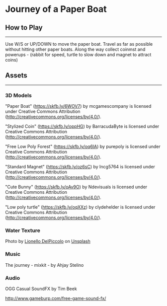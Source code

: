 # Journey of a Paper Boat

## How to Play
---
Use W/S or UP/DOWN to move the paper boat. Travel as far as possible without hitting other paper boats. Along the way collect coinmst and powerups - (rabbit for speed, turtle to slow down and magnet to attract coins)

## Assets
---

### 3D Models
"Paper Boat" (https://skfb.ly/6WOV7) by mcgamescompany is licensed under Creative Commons Attribution (http://creativecommons.org/licenses/by/4.0/).

"Stylized Coin" (https://skfb.ly/oppHG) by BarracudaByte is licensed under Creative Commons Attribution (http://creativecommons.org/licenses/by/4.0/).

"Free Low Poly Forest" (https://skfb.ly/oq6IA) by purepoly is licensed under Creative Commons Attribution (http://creativecommons.org/licenses/by/4.0/).

"Standard Magnet" (https://skfb.ly/oz6sC) by Incg5764 is licensed under Creative Commons Attribution (http://creativecommons.org/licenses/by/4.0/).

"Cute Bunny" (https://skfb.ly/oAv9O) by Ndevisuals is licensed under Creative Commons Attribution (http://creativecommons.org/licenses/by/4.0/).

"Low poly turtle" (https://skfb.ly/oqXXz) by clydehelder is licensed under Creative Commons Attribution (http://creativecommons.org/licenses/by/4.0/).

### Water Texture

Photo by <a href="https://unsplash.com/@liodp?utm_source=unsplash&utm_medium=referral&utm_content=creditCopyText">Lionello DelPiccolo</a> on <a href="https://unsplash.com/photos/qEswHvOmi1c?utm_source=unsplash&utm_medium=referral&utm_content=creditCopyText">Unsplash</a>


### Music
The journey - mixkit - by Ahjay Stelino

### Audio
OGG Casual SoundFX by Tim Beek

http://www.gameburp.com/free-game-sound-fx/
